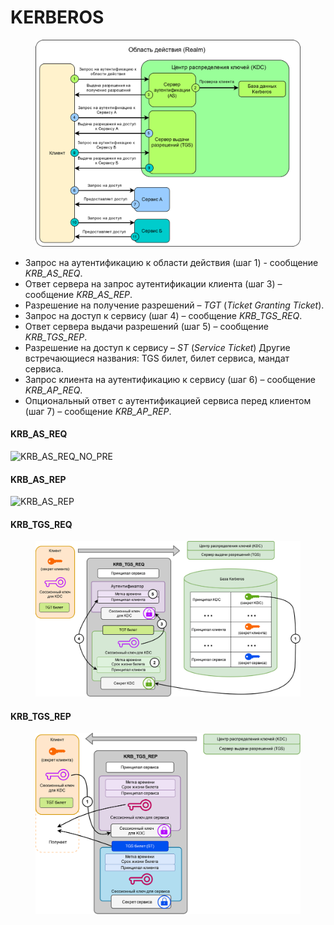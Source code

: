 # KERBEROS

<figure><img src="../../../../.gitbook/assets/image (13).png" alt=""><figcaption></figcaption></figure>

* Запрос на аутентификацию к области действия (шаг 1) - сообщение _KRB\_AS\_REQ_.
* Ответ сервера на запрос аутентификации клиента (шаг 3) – сообщение _KRB\_AS\_REP_.
* Разрешение на получение разрешений – _TGT_ (_Ticket Granting Ticket_).
* Запрос на доступ к сервису (шаг 4) – сообщение _KRB\_TGS\_REQ_.
* Ответ сервера выдачи разрешений (шаг 5) – сообщение _KRB\_TGS\_REP_.
* Разрешение на доступ к сервису – _ST_ (_Service Ticket_) Другие встречающиеся названия: TGS билет, билет сервиса, мандат сервиса.
* Запрос клиента на аутентификацию к сервису (шаг 6) – сообщение _KRB\_AP\_REQ_.
* Опциональный ответ с аутентификацией сервиса перед клиентом (шаг 7) – сообщение _KRB\_AP\_REP_.

#### KRB\_AS\_REQ <a href="#krb_as_req" id="krb_as_req"></a>

![KRB\_AS\_REQ\_NO\_PRE](https://ardent101.github.io/posts/kerberos\_theory/images/KRB\_AS\_REQ\_NO\_PRE.png)

#### KRB\_AS\_REP <a href="#krb_as_rep" id="krb_as_rep"></a>

![KRB\_AS\_REP](https://ardent101.github.io/posts/kerberos\_theory/images/KRB\_AS\_REP\_NO\_PRE.png)

#### KRB\_TGS\_REQ <a href="#krb_as_rep" id="krb_as_rep"></a>

<figure><img src="../../../../.gitbook/assets/image (1).png" alt=""><figcaption></figcaption></figure>

#### KRB\_TGS\_REP <a href="#krb_as_rep" id="krb_as_rep"></a>

<figure><img src="../../../../.gitbook/assets/image (17).png" alt=""><figcaption></figcaption></figure>
